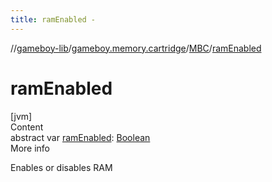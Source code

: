 ```yaml
---
title: ramEnabled -
---
```

//[gameboy-lib](../../index.md)/[gameboy.memory.cartridge](../index.md)/[MBC](index.md)/[ramEnabled](ram-enabled.md)



# ramEnabled  
[jvm]  
Content  
abstract var [ramEnabled](ram-enabled.md): [Boolean](https://kotlinlang.org/api/latest/jvm/stdlib/kotlin/-boolean/index.html)  
More info  


Enables or disables RAM

  



